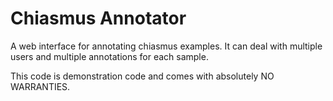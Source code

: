 # Chiasmus Annotator

A web interface for annotating chiasmus examples. It can deal with multiple users and multiple annotations for each sample.

This code is demonstration code and comes with absolutely NO WARRANTIES.
